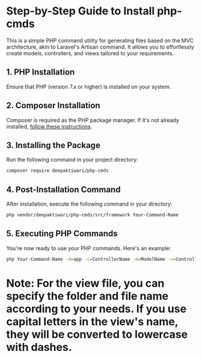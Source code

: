 # Step-by-Step Guide to Install php-cmds

This is a simple PHP command utility for generating files based on the MVC architecture, akin to Laravel's Artisan command. It allows you to effortlessly create models, controllers, and views tailored to your requirements.

## 1. PHP Installation
Ensure that PHP (version 7.x or higher) is installed on your system.

## 2. Composer Installation
Composer is required as the PHP package manager. If it's not already installed, [follow these instructions](https://getcomposer.org/download/).

## 3. Installing the Package
Run the following command in your project directory:

```bash
composer require deepaktiwari/php-cmds
```

## 4. Post-Installation Command
After installation, execute the following command in your directory:

```bash
php vendor/deepaktiwari/php-cmds/src/framework Your-Command-Name
```

## 5. Executing PHP Commands
You're now ready to use your PHP commands. Here's an example:

```bash
php Your-Command-Name -d=app -c=ControllerName -m=ModelName -v=ControllerName/ActionName
```

# Note: For the view file, you can specify the folder and file name according to your needs. If you use capital letters in the view's name, they will be converted to lowercase with dashes.
